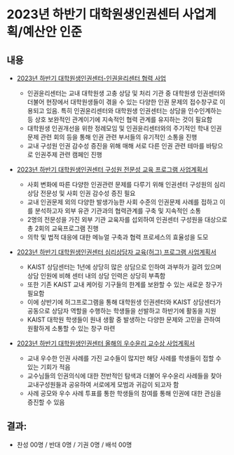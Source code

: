 ﻿  
2023년 하반기 대학원생인권센터 사업계획/예산안 인준
===

## 내용

- [2023년 하반기 대학원생인권센터-인권윤리센터 협력 사업](agenda05-1.md)
   - 인권윤리센터는 교내 대학원생 고충 상담 및 처리 기관 중 대학원생 인권센터와 더불어 현장에서 대학원생들이 겪을 수 있는 다양한 인권 문제의 접수창구로 이용되고 있음. 특히 인권윤리센터와 대학원생 인권센터는 상담을 인수인계하는 등 상호 보완적인 관계이기에 지속적인 협력 관계를 유지하는 것이 필요함
   - 대학원생 인권개선을 위한 정례모임 및 인권윤리센터와의 주기적인 학내 인권 문제 관련 회의 등을 통해 인권 관련 부서들의 유기적인 소통을 진행
  - 교내 구성원 인권 감수성 증진을 위해 매해 서로 다른 인권 관련 테마를 바탕으로 인권주제 관련 캠페인 진행

- [2023년 하반기 대학원생인권센터 구성원 전문성 교육 프로그램 사업계획서](agenda05-2.md)
   - 사회 변화에 따른 다양한 인권관련 문제를 다루기 위해 인권센터 구성원의 심리상담 전문성 및 사회 인권 감수성 증진 필요 
   - 교내 인권문제 외의 다양한 발생가능한 사회 수준의 인권문제 사례를 접하고 이를 분석하고자 외부 유관 기관과의 협력관계를 구축 및 지속적인 소통
   - 2명의 전문성을 가진 외부 기관 교육자를 섭외하여 인권센터 구성원을 대상으로 총 2회의 교육프로그램 진행
   - 의학 및 법적 대응에 대한 메뉴얼 구축과 협력 프로세스의 효율성을 도모

- [2023년 하반기 대학원생인권센터 심리상담자 교육(허그) 프로그램 사업계획서](agenda05-3.md)
   - KAIST 상담센터는 1년에 상당히 많은 상담으로 인하여 과부하가 걸려 있으며 상담 인원에 비해 센터 내의 상담 인력은 상당히 부족함
   - 또한 기존 KAIST 교내 케어링 기구들의 한계를 보완할 수 있는 새로운 창구가 필요함
   - 이에 상반기에 허그프로그램을 통해 대학원생 인권센터와 KAIST 상담센터가 공동으로 상담자 역할을 수행하는 학생들을 선발하고 하반기에 활동을 지원
   - KAIST 대학원 학생들이 원내 생활 중 발생하는 다양한 문제와 고민을 관하여 원활하게 소통할 수 있는 창구 마련

- [2023년 하반기 대학원생인권센터 올해의 우수윤리 교수상 사업계획서](agenda05-4.md)
   - 교내 우수한 인권 사례를 가진 교수들이 많지만 해당 사례를 학생들이 접할 수 있는 기회가 적음
   - 교수님들의 인권의식에 대한 전반적인 탐색과 더불어 우수윤리 사례들을 찾아 교내구성원들과 공유하여 서로에게 모범과 귀감이 되고자 함
   - 사례 공모와 우수 사례 투표를 통한 학생들의 참여를 통해 인권에 대한 관심을 증진할 수 있음

## 결과:
- 찬성 00명 / 반대 0명 / 기권 0명 / 배석 00명
